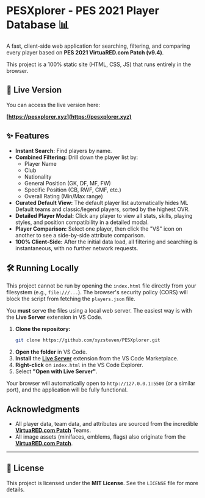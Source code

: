 # PESXplorer - PES 2021 Player Database 📊

A fast, client-side web application for searching, filtering, and comparing every player based on **PES 2021 VirtuaRED.com Patch (v9.4)**.

This project is a 100% static site (HTML, CSS, JS) that runs entirely in the browser.

## 🚀 Live Version

You can access the live version here:

**[https://pesxplorer.xyz](https://pesxplorer.xyz)**

## ✨ Features

* **Instant Search:** Find players by name.
* **Combined Filtering:** Drill down the player list by:
    * Player Name
    * Club
    * Nationality
    * General Position (GK, DF, MF, FW)
    * Specific Position (CB, RWF, CMF, etc.)
    * Overall Rating (Min/Max range)
* **Curated Default View:** The default player list automatically hides ML Default teams and classic/legend players, sorted by the highest OVR.
* **Detailed Player Modal:** Click any player to view all stats, skills, playing styles, and position compatibility in a detailed modal.
* **Player Comparison:** Select one player, then click the "VS" icon on another to see a side-by-side attribute comparison.
* **100% Client-Side:** After the initial data load, all filtering and searching is instantaneous, with no further network requests.


## 🛠️ Running Locally

This project cannot be run by opening the `index.html` file directly from your filesystem (e.g., `file:///...`). The browser's security policy (CORS) will block the script from fetching the `players.json` file.

You **must** serve the files using a local web server. The easiest way is with the **Live Server** extension in VS Code.

1.  **Clone the repository:**
    ```bash
    git clone https://github.com/xyzsteven/PESXplorer.git
    ```
2.  **Open the folder** in VS Code.
3.  **Install** the [**Live Server**](https://marketplace.visualstudio.com/items?itemName=ritwickdey.LiveServer) extension from the VS Code Marketplace.
4.  **Right-click** on `index.html` in the VS Code Explorer.
5.  Select **"Open with Live Server"**.

Your browser will automatically open to `http://127.0.0.1:5500` (or a similar port), and the application will be fully functional.


## Acknowledgments

* All player data, team data, and attributes are sourced from the incredible [**VirtuaRED.com Patch**](https://www.virtuared.com/) Teams.
* All image assets (minifaces, emblems, flags) also originate from the [**VirtuaRED.com Patch**](https://www.virtuared.com/).

---

## 📄 License

This project is licensed under the **MIT License**. See the `LICENSE` file for more details.

